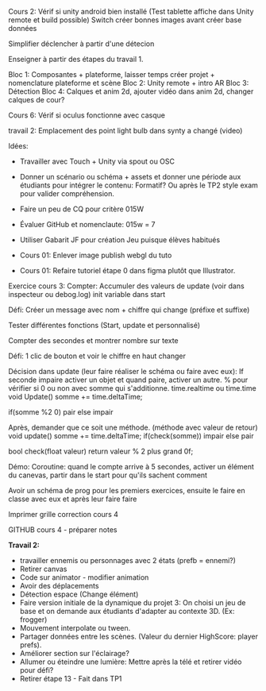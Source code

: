 
Cours 2: Vérif si unity android bien installé (Test tablette affiche dans Unity remote et build possible) 
Switch créer bonnes images avant créer base données

Simplifier déclencher à partir d'une détecion


Enseigner à partir des étapes du travail 1. 

Bloc 1: Composantes + plateforme, laisser temps créer projet + nomenclature plateforme et scène
Bloc 2: Unity remote + intro AR
Bloc 3: Détection
Bloc 4: Calques et anim 2d, ajouter vidéo dans anim 2d, changer calques de cour? 

Cours 6: Vérif si oculus fonctionne avec casque

travail 2: Emplacement des point light bulb dans synty a changé (video) 

Idées: 
- Travailler avec Touch + Unity via spout ou OSC

- Donner un scénario ou schéma + assets et donner une période aux étudiants pour intégrer le contenu: Formatif? Ou après le TP2 style exam pour valider compréhension. 

- Faire un peu de CQ pour critère 015W

- Évaluer GitHub et nomenclaute: 015w = 7

- Utiliser Gabarit JF pour création Jeu puisque élèves habitués

- Cours 01: Enlever image publish webgl du tuto

- Cours 01: Refaire tutoriel étape 0 dans figma plutôt que Illustrator.

Exercice cours 3: 
Compter: Accumuler des valeurs de update (voir dans inspecteur ou debog.log) init variable dans start

Défi: Créer un message avec nom + chiffre qui change (préfixe et suffixe)

Tester différentes fonctions (Start, update et personnalisé)

Compter des secondes et montrer nombre sur texte

Défi: 1 clic de bouton et voir le chiffre en haut changer

Décision dans update (leur faire réaliser le schéma ou faire avec eux): If seconde impaire activer un objet et quand paire, activer un autre.
% pour vérifier si 0 ou non avec somme qui s'additionne. time.realtime ou time.time  
void Update()
somme += time.deltaTime;

if(somme %2­ 0)
pair 
else
impair

Après, demander que ce soit une méthode. (méthode avec valeur de retour)
void update()
somme += time.deltaTime;
if(check(somme))
impair
else
pair

bool check(float valeur)
return valeur % 2 ­plus grand 0f;

Démo: Coroutine: quand le compte arrive à 5 secondes, activer un élément du canevas, partir dans le start pour qu'ils sachent comment

Avoir un schéma de prog pour les premiers exercices, ensuite le faire en classe avec eux et après leur faire faire 

Imprimer grille correction cours 4


GITHUB cours 4 - préparer notes

**Travail 2:** 
- travailler ennemis ou personnages avec 2 états (prefb = ennemi?)
- Retirer canvas
- Code sur animator - modifier animation
- Avoir des déplacements
- Détection espace (Change élément)
- Faire version initiale de la dynamique du projet 3: On choisi un jeu de base et on demande aux étudiants d'adapter au contexte 3D. (Ex: frogger)
- Mouvement interpolate ou tween.
- Partager données entre les scènes. (Valeur du dernier HighScore: player prefs).
- Améliorer section sur l'éclairage?
- Allumer ou éteindre une lumière: Mettre après la télé et retirer vidéo pour défi?
- Retirer étape 13 - Fait dans TP1













